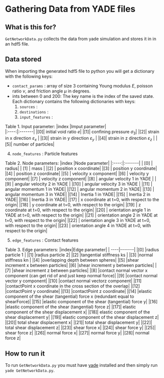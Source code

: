 # Gathering Data from YADE files

## What is this for?
`GetNetworkData.py` collects the data from yade simulation and stores it in in an hdf5 file.

## Data stored

When importing the generated hdf5 file to python you will get a dictionary with the following keys:
* `contact_params` : array of size 3 containing Young modulus $E$, poisson ratio $\nu$, and friction angle $\mu$ in degrees.
* ints between 0 and 200: The key name is the index of the saved state. Each dictionary contains the following dictionaries with keys:
	1. `sources` : 
	2. `destinations` :
	3. `input_features` : 

Table 1. Input parameter:
|index |Imput parameter|	
|:----:|:-------|
|[0]| initial void ratio $e$|
|[1]| confining pressure $\sigma_3$|
|[2]| strain in x direction $\varepsilon_x$ |
|[3]| strain in y direction $\varepsilon_y$ |
|[4]| strain in z direction $\varepsilon_z$ |
|[5]| number of particles|

4. `node_features` : Particle features

Table 2. Node parameters:
|index |Node parameter|
|:----:|:-------|
| [0] | radius|
| [1] | mass  |
|[2] | position x coordinate|
|[3] | position y coordinate|
|[4] | position z coordinate|
|[5] | velocity x component|
|[6] | velocity y component|
|[7] | velocity z component|
|[8] | angular velocity 1 in YADE | 
|[9] | angular velocity 2 in YADE | 
|[10] | angular velocity 3 in YADE | 
|[11] | angular momentum 1 in YADE|
|[12] | angular momentum 2 in YADE|
|[13] | angular momentum 3 in YADE|
|[14] | Inertia 1 in YADE|
|[15] | Inertia 2 in YADE|
|[16] | Inertia 3 in YADE|
|[17] | x coordinate at t=0, with respect to the origin|
|[18] | y coordinate at t=0, with respect to the origin|
|[19] | z coordinate at t=0, with respect to the origin|
|[20] | orientation angle 1 in YADE at t=0, with respect to the origin|
|[21] | orientation angle 2 in YADE at t=0, with respect to the origin|
|[22] | orientation angle 3 in YADE at t=0, with respect to the origin|
|[23] | orientation angle 4 in YADE at t=0, with respect to the origin|

5. `edge_features` : Contact features

Table 3. Edge parameters:
|index|Edge parameter|
| ----|-------|
|[0] |radius particle 1 |
|[1] |radius particle 2|
|[2] |tangential stiffness ks |
|[3] |normal stiffness kn |
|[4] |overlapping depth between spheres|
|[5] |shear increment x between particles|
|[6] |shear increment y between particles|
|[7] |shear increment z between particles|
|[8] |contact normal vector x component (can get rid of and just keep normal force)|
|[9] |contact normal vector y component|
|[10] |contact normal vectorz component|
|[11] |contactPoint x coordinate in the cross section of the overlap|
|[12] |contactPoint y coordinate|
|[13] |contactPoint z coordinate|
|[14] |elastic component of the shear (tangential) force x (redundant equal to shearForce)|
|[15] |elastic component of the shear (tangential) force y|
|[16] |elastic component of the shear (tangential) force z|
|[17]| elastic component of the shear displacement x|
|[18]| elastic component of the shear displacement y|
|[19]| elastic component of the shear displacement z|
|[20]| total shear displacement x|
|[21]| total shear displacement y|
|[22]| total shear displacement z|
|[23]| shear force x|
|[24]| shear force y|
|[25]| shear force z|
|[26]| normal force x|
|[27]| normal force y|
|[28]| normal force z|

## How to run it
To run `GetNetworkData.py` you must have [yade](https://yade-dem.org/doc/installation.html) installed and then simply run `yade GetNetworkData.py`.


